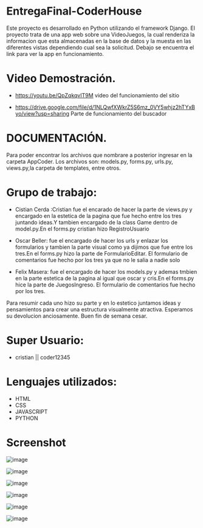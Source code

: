 # EntregaFinal-CoderHouse

Este proyecto es desarrollado en Python utilizando el framework Django. El proyecto trata de una app web sobre una VideoJuegos, la cual renderiza la informacion que esta almacenadas en la base de datos y la muesta en las diferentes vistas dependiendo cual sea la solicitud. Debajo se encuentra el link para ver la app en funcionamiento.

# Video Demostración.
- https://youtu.be/QpZqkqvIT9M  video del funcionamiento del sitio 

- https://drive.google.com/file/d/1NLQwfXWkrZ5S6mz_0VY5whjz2hTYxByo/view?usp=sharing Parte de funcionamiento del buscador
 

# DOCUMENTACIÓN.

Para poder encontrar los archivos que nombrare a posterior ingresar en la carpeta AppCoder. Los archivos son: models.py, forms.py, urls.py, views.py,la carpeta de templates, entre otros.

 # Grupo de trabajo: 

- Cistian Cerda :Cristian fue el encarado de hacer la parte de views.py y encargado en la estetica de la pagina que fue hecho entre los tres juntando ideas.Y tambien encargado de la class Game dentro de model.py.En el forms.py cristian hizo RegistroUsuario

- Oscar Beller: fue el encargado de hacer los urls y enlazar los formularios y tambien la parte visual como ya dijimos que fue entre los tres.En el forms.py hizo la parte de FormularioEditar. El formulario de comentarios fue hecho por los tres ya que no le salia a nadie solo

- Felix Masera: fue el encargado de hacer los models.py y ademas tmbien en la parte estetica de la pagina al igual que oscar y cris.En el forms.py hice la parte de JuegosIngreso. El formulario de comentarios fue hecho por los tres.

Para resumir cada uno hizo su parte y en lo estetico juntamos ideas y pensamientos para crear una estructura visualmente atractiva. Esperamos su devolucion anciosamente. Buen fin de semana cesar.

 # Super Usuario: 

- cristian || coder12345

 # Lenguajes utilizados:
 - HTML
 - CSS
 - JAVASCRIPT
 - PYTHON
 
 # Screenshot
 
 ![image](https://user-images.githubusercontent.com/108911455/227751953-e3f3a6f6-86ef-445d-81dd-e36dcf81a11d.png)

![image](https://user-images.githubusercontent.com/108911455/227751977-79fb5692-1eb7-46f2-97cf-6b46115d63d9.png)

![image](https://user-images.githubusercontent.com/108911455/227751995-04f80e40-e208-4f4a-a096-98fe810c26e5.png)

![image](https://user-images.githubusercontent.com/108911455/227752021-f6c2535c-dbf5-4dd7-a4cf-8fb2f77b4d24.png)

![image](https://user-images.githubusercontent.com/108911455/227752047-50ca4149-3f5b-4bf9-b0d2-0a0fe2b4b52b.png)

![image](https://user-images.githubusercontent.com/108911455/227752076-5f22047d-c80d-458f-a5bf-3be35484737e.png)



